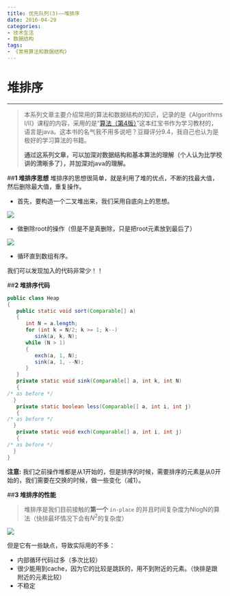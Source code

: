 ```yaml
---
title: 优先队列(3)——堆排序
date: 2016-04-29
categories: 
- 技术生活
- 数据结构
tags: 
- 《常用算法和数据结构》
---
```

# **堆排序**
---
> 本系列文章主要介绍常用的算法和数据结构的知识，记录的是《Algorithms I/II》课程的内容，采用的是“[算法（第4版）](https://book.douban.com/subject/19952400/)”这本红宝书作为学习教材的，语言是java。这本书的名气我不用多说吧？豆瓣评分9.4，我自己也认为是极好的学习算法的书籍。
> 
> **通过这系列文章，可以加深对数据结构和基本算法的理解（个人认为比学校讲的清晰多了），并加深对java的理解。**


##**1 堆排序思想**
堆排序的思想很简单，就是利用了堆的优点，不断的找最大值，然后删除最大值，重复操作。

- 首先，要构造一个二叉堆出来，我们采用自底向上的思想。

![](http://img.hksite.cn/2019-03-01-084744.jpg)

- 做删除root的操作（但是不是真删除，只是把root元素放到最后了）

![](http://img.hksite.cn/2019-03-01-084752.jpg)

- 循环直到数组有序。

我们可以发现加入的代码非常少！！

##**2 堆排序代码**
```java
public class Heap
{
   public static void sort(Comparable[] a)
   {
      int N = a.length;
      for (int k = N/2; k >= 1; k--)
         sink(a, k, N);
      while (N > 1)
      {
         exch(a, 1, N);
         sink(a, 1, --N);
      }
   }
   private static void sink(Comparable[] a, int k, int N)
   {  
/* as before */
  }
   private static boolean less(Comparable[] a, int i, int j)
   {  
/* as before */
  }
   private static void exch(Comparable[] a, int i, int j)
   {  
/* as before */
  }
}
```
**注意:** 我们之前操作堆都是从1开始的，但是排序的时候，需要排序的元素是从0开始的，我们需要在交换的时候，做一些变化（减1）。

##**3 堆排序的性能**
> 堆排序是我们目前接触的**第一个** `in-place` 的并且时间复杂度为NlogN的算法（快排最坏情况下会有$N^2$的复杂度）

![](http://img.hksite.cn/2019-03-01-084805.jpg)

但是它有一些缺点，导致实际用的不多：
- 内部循环代码过多（多次比较）
- 很少能用到cache，因为它的比较是跳跃的，用不到附近的元素。（快排是跟附近的元素比较）
- 不稳定